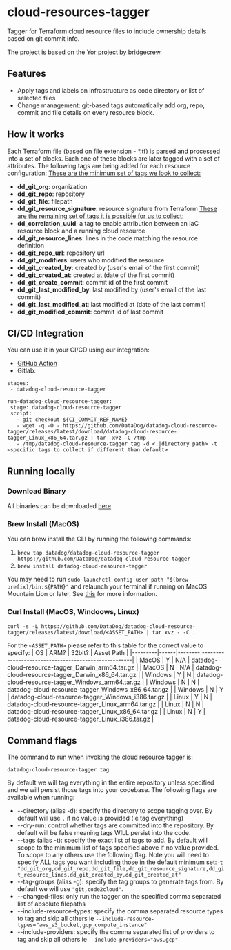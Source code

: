 # cloud-resources-tagger
Tagger for Terraform cloud resource files to include ownership details based on git commit info.

The project is based on the [Yor project by bridgecrew](https://github.com/bridgecrewio/yor).

## Features
* Apply tags and labels on infrastructure as code directory or list of selected files
* Change management: git-based tags automatically add org, repo, commit and file details on every resource block.

## How it works
Each Terraform file (based on file extension - *.tf) is parsed and processed into a set of blocks.
Each one of these blocks are later tagged with a set of attributes.
The following tags are being added for each resource configuration:
<u>These are the minimum set of tags we look to collect:</u>
* **dd_git_org**: organization 
* **dd_git_repo**: repository
* **dd_git_file**: filepath
* **dd_git_resource_signature**: resource signature from Terraform
<u>These are the remaining set of tags it is possible for us to collect:</u>
* **dd_correlation_uuid**: a tag to enable attribution between an IaC resource block and a running cloud resource
* **dd_git_resource_lines**: lines in the code matching the resource definition
* **dd_git_repo_url**: repository url
* **dd_git_modifiers**: users who modified the resource 
* **dd_git_created_by**: created by (user's email of the first commit)
* **dd_git_created_at**: created at (date of the first commit)
* **dd_git_create_commit**: commit id of the first commit
* **dd_git_last_modified_by**: last modified by (user's email of the last commit)
* **dd_git_last_modified_at**: last modified at (date of the last commit)
* **dd_git_modified_commit**: commit id of last commit 

## CI/CD Integration
You can use it in your CI/CD using our integration:
* [GitHub Action](https://github.com/DataDog/datadog-cloud-resource-tagger-action)
* Gitlab: 
```
stages:
 - datadog-cloud-resource-tagger

run-datadog-cloud-resource-tagger:   
 stage: datadog-cloud-resource-tagger
 script:
   - git checkout ${CI_COMMIT_REF_NAME}
   - wget -q -O - https://github.com/DataDog/datadog-cloud-resource-tagger/releases/latest/download/datadog-cloud-resource-tagger_Linux_x86_64.tar.gz | tar -xvz -C /tmp
   - /tmp/datadog-cloud-resource-tagger tag -d <.|directory path> -t <specific tags to collect if different than default>
```

## Running locally

### Download Binary
All binaries can be downloaded [here](https://github.com/DataDog/datadog-cloud-resource-tagger/releases/latest/)
### Brew Install (MacOS)
You can brew install the CLI by running the following commands:
1. `brew tap datadog/datadog-cloud-resource-tagger https://github.com/DataDog/datadog-cloud-resource-tagger`
2. `brew install datadog-cloud-resource-tagger`

You may need to run `sudo launchctl config user path "$(brew --prefix)/bin:${PATH}"` and relaunch your terminal if running on MacOS Mountain Lion or later. See [this](https://docs.brew.sh/FAQ#my-mac-apps-dont-find-homebrew-utilities) for more information.

### Curl Install (MacOS, Windoows, Linux)
`curl -s -L https://github.com/DataDog/datadog-cloud-resource-tagger/releases/latest/download/<ASSET_PATH> | tar xvz - -C .`

For the `<ASSET_PATH>` please refer to this table for the correct value to specify:
| OS      | ARM? | 32bit? | Asset Path                                          |
|---------|------|--------|-----------------------------------------------------|
| MacOS   | Y    | N/A    | datadog-cloud-resource-tagger_Darwin_arm64.tar.gz   |
| MacOS   | N    | N/A    | datadog-cloud-resource-tagger_Darwin_x86_64.tar.gz  |
| Windows | Y    | N      | datadog-cloud-resource-tagger_Windows_arm64.tar.gz  |
| Windows | N    | N      | datadog-cloud-resource-tagger_Windows_x86_64.tar.gz |
| Windows | N    | Y      | datadog-cloud-resource-tagger_Windows_i386.tar.gz   |
| Linux   | Y    | N      | datadog-cloud-resource-tagger_Linux_arm64.tar.gz    |
| Linux   | N    | N      | datadog-cloud-resource-tagger_Linux_x86_64.tar.gz   |
| Linux   | N    | Y      | datadog-cloud-resource-tagger_Linux_i386.tar.gz     |

## Command flags
The command to run when invoking the cloud resource tagger is:

`datadog-cloud-resource-tagger tag`

By default we will tag everything in the entire repository unless specified and we will persist those tags into your codebase. The following flags are available when running:
* --directory (alias -d): specify the directory to scope tagging over. By default will use `.` if no value is provided (ie tag everything)
* --dry-run: control whether tags are committed into the repository. By default will be false meaning tags WILL persist into the code.
* --tags (alias -t): specify the exact list of tags to add. By default will scope to the minimum list of tags specified above if no value provided. To scope to any others use the following flag. Note you will need to specify ALL tags you want including those in the default minimum set:`-t "dd_git_org,dd_git_repo,dd_git_file,dd_git_resource_signature,dd_git_resource_lines,dd_git_created_by,dd_git_created_at"`
* --tag-groups (alias -g): specify the tag groups to generate tags from. By default we will use `"git,code2cloud"`.
* --changed-files: only run the tagger on the specified comma separated list of absolute filepaths
* --include-resource-types: specify the comma separated resource types to tag and skip all others ie `--include-resource-types="aws_s3_bucket,gcp_compute_instance"`
* --include-providers: specify the comma separated list of providers to tag and skip all others ie `--include-providers="aws,gcp"`
